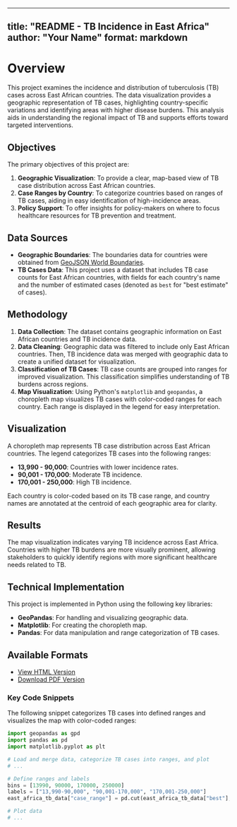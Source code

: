 
---
title: "README - TB Incidence in East Africa"
author: "Your Name"
format: markdown
---

# Overview

This project examines the incidence and distribution of tuberculosis (TB) cases across East African countries. The data visualization provides a geographic representation of TB cases, highlighting country-specific variations and identifying areas with higher disease burdens. This analysis aids in understanding the regional impact of TB and supports efforts toward targeted interventions.

## Objectives

The primary objectives of this project are:

1. **Geographic Visualization**: To provide a clear, map-based view of TB case distribution across East African countries.
2. **Case Ranges by Country**: To categorize countries based on ranges of TB cases, aiding in easy identification of high-incidence areas.
3. **Policy Support**: To offer insights for policy-makers on where to focus healthcare resources for TB prevention and treatment.

## Data Sources

- **Geographic Boundaries**: The boundaries data for countries were obtained from [GeoJSON World Boundaries](https://github.com/datasets/geo-boundaries-world-110m).
- **TB Cases Data**: This project uses a dataset that includes TB case counts for East African countries, with fields for each country's name and the number of estimated cases (denoted as `best` for "best estimate" of cases).

## Methodology

1. **Data Collection**: The dataset contains geographic information on East African countries and TB incidence data.
2. **Data Cleaning**: Geographic data was filtered to include only East African countries. Then, TB incidence data was merged with geographic data to create a unified dataset for visualization.
3. **Classification of TB Cases**: TB case counts are grouped into ranges for improved visualization. This classification simplifies understanding of TB burdens across regions.
4. **Map Visualization**: Using Python's `matplotlib` and `geopandas`, a choropleth map visualizes TB cases with color-coded ranges for each country. Each range is displayed in the legend for easy interpretation.

## Visualization

A choropleth map represents TB case distribution across East African countries. The legend categorizes TB cases into the following ranges:

- **13,990 - 90,000**: Countries with lower incidence rates.
- **90,001 - 170,000**: Moderate TB incidence.
- **170,001 - 250,000**: High TB incidence.

Each country is color-coded based on its TB case range, and country names are annotated at the centroid of each geographic area for clarity.

## Results

The map visualization indicates varying TB incidence across East Africa. Countries with higher TB burdens are more visually prominent, allowing stakeholders to quickly identify regions with more significant healthcare needs related to TB.

## Technical Implementation

This project is implemented in Python using the following key libraries:

- **GeoPandas**: For handling and visualizing geographic data.
- **Matplotlib**: For creating the choropleth map.
- **Pandas**: For data manipulation and range categorization of TB cases.

## Available Formats

- [View HTML Version](https://htmlpreview.github.io/?https://github.com/analystnyamu/TB-Article/blob/master/TB-Article.html)
- [Download PDF Version](TB-Article.pdf)

### Key Code Snippets

The following snippet categorizes TB cases into defined ranges and visualizes the map with color-coded ranges:

```python
import geopandas as gpd
import pandas as pd
import matplotlib.pyplot as plt

# Load and merge data, categorize TB cases into ranges, and plot
# ...

# Define ranges and labels
bins = [13990, 90000, 170000, 250000]
labels = ["13,990-90,000", "90,001-170,000", "170,001-250,000"]
east_africa_tb_data["case_range"] = pd.cut(east_africa_tb_data["best"], bins=bins, labels=labels)

# Plot data
# ...




